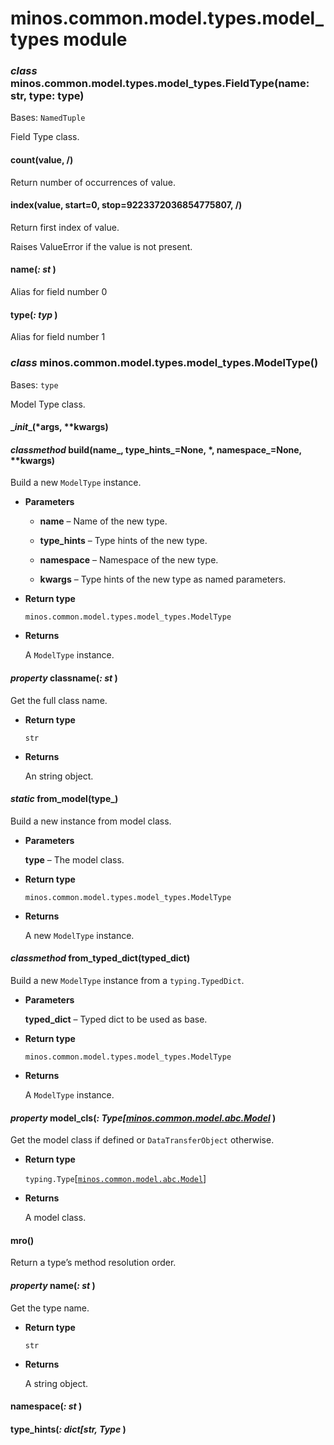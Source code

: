 # minos.common.model.types.model_types module


### _class_ minos.common.model.types.model_types.FieldType(name: str, type: type)
Bases: `NamedTuple`

Field Type class.


#### count(value, /)
Return number of occurrences of value.


#### index(value, start=0, stop=9223372036854775807, /)
Return first index of value.

Raises ValueError if the value is not present.


#### name(_: st_ )
Alias for field number 0


#### type(_: typ_ )
Alias for field number 1


### _class_ minos.common.model.types.model_types.ModelType()
Bases: `type`

Model Type class.


#### \__init__(\*args, \*\*kwargs)

#### _classmethod_ build(name_, type_hints_=None, \*, namespace_=None, \*\*kwargs)
Build a new `ModelType` instance.


* **Parameters**

    
    * **name** – Name of the new type.


    * **type_hints** – Type hints of the new type.


    * **namespace** – Namespace of the new type.


    * **kwargs** – Type hints of the new type as named parameters.



* **Return type**

    `minos.common.model.types.model_types.ModelType`



* **Returns**

    A `ModelType` instance.



#### _property_ classname(_: st_ )
Get the full class name.


* **Return type**

    `str`



* **Returns**

    An string object.



#### _static_ from_model(type_)
Build a new instance from model class.


* **Parameters**

    **type** – The model class.



* **Return type**

    `minos.common.model.types.model_types.ModelType`



* **Returns**

    A new `ModelType` instance.



#### _classmethod_ from_typed_dict(typed_dict)
Build a new `ModelType` instance from a `typing.TypedDict`.


* **Parameters**

    **typed_dict** – Typed dict to be used as base.



* **Return type**

    `minos.common.model.types.model_types.ModelType`



* **Returns**

    A `ModelType` instance.



#### _property_ model_cls(_: Type[[minos.common.model.abc.Model](minos.common.model.abc.md#minos.common.model.abc.Model)_ )
Get the model class if defined or `DataTransferObject` otherwise.


* **Return type**

    `typing.Type`[[`minos.common.model.abc.Model`](minos.common.model.abc.md#minos.common.model.abc.Model)]



* **Returns**

    A model class.



#### mro()
Return a type’s method resolution order.


#### _property_ name(_: st_ )
Get the type name.


* **Return type**

    `str`



* **Returns**

    A string object.



#### namespace(_: st_ )

#### type_hints(_: dict[str, Type_ )
